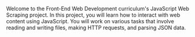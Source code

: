 Welcome to the Front-End Web Development curriculum's JavaScript Web Scraping project. In this project, you will learn how to interact with web content using JavaScript. You will work on various tasks that involve reading and writing files, making HTTP requests, and parsing JSON data.

